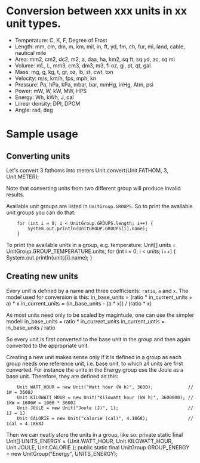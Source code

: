 Conversion between xxx units in xx unit types.
==============================================

- Temperature: C, K, F, Degree of Frost
- Length: mm, cm, dm, m, km, mil, in, ft, yd, fm, ch, fur, mi, land, cable, nautical mile
- Area: mm2, cm2, dc2, m2, a, daa, ha, km2, sq ft, sq yd, ac, sq mi
- Volume: mL, L, mm3, cm3, dm3, m3, fl oz, gi, pt, qt, gal
- Mass: mg, g, kg, t, gr, oz, lb, st, cwt, ton
- Velocity: m/s, km/h, fps, mph, kn
- Pressure: Pa, hPa, kPa, mbar, bar, mmHg, inHg, Atm, psi
- Power: mW, W, kW, MW, HPS
- Energy: Wh, kWh, J, cal
- Linear density: DPI, DPCM
- Angle: rad, deg

Sample usage
============

Converting units
----------------

Let's convert 3 fathoms into meters
        Unit.convert(Unit.FATHOM, 3, Unit.METER);

Note that converting units from two different group will produce invalid results.

Available unit groups are listed in `UnitGroup.GROUPS`. So to print the available unit groups you can do that:

		for (int i = 0; i < UnitGroup.GROUPS.length; i++) {
			System.out.println(UnitGROUP.GROUPS[i].name);
		}

To print the available units in a group, e.g. temperature:
		Unit[] units = UnitGroup.GROUP_TEMPERATURE.units;
		for (int i = 0; i < units; i++) {
			System.out.println(units[i].name);
		}

Creating new units
------------------

Every unit is defined by a name and three coefficients: `ratio`, `a` and `x`. The model used for conversion is this:
		in_base_units = (ratio * in_current_units + a) * x
		in_current_units = (in_base_units - (a * x)) / (ratio * x)

As most units need only to be scaled by magintude, one can use the simpler model:
		in_base_units = ratio * in_current_units
		in_current_untis = in_base_units / ratio

So every unit is first converted to the base unit in the group and then again converted to the appropriate unit.

Creating a new unit makes sense only if it is defined in a group as each group needs one reference unit, i.e. base unit, to which all units are first converted. For instance the units in the Energy group use the Joule as a base unit. Therefore, they are defined as this:

		Unit WATT_HOUR = new Unit("Watt hour (W h)", 3600); 			// 1W = 3600J
		Unit KILOWATT_HOUR = new Unit("Kilowatt hour (kW h)", 3600000); // 1kW = 1000W = 1000 * 3600J
		Unit JOULE = new Unit("Joule (J)", 1); 							// 1J = 1J
		Unit CALORIE = new Unit("calorie (cal)", 4.1868); 				// 1cal = 4.1868J

Then we can neatly store the units in a group, like so:
	    private static final Unit[] UNITS_ENERGY = {Unit.WATT_HOUR, Unit.KILOWATT_HOUR, Unit.JOULE, Unit.CALORIE
    };
		public static final UnitGroup GROUP_ENERGY = new UnitGroup("Energy", UNITS_ENERGY);
